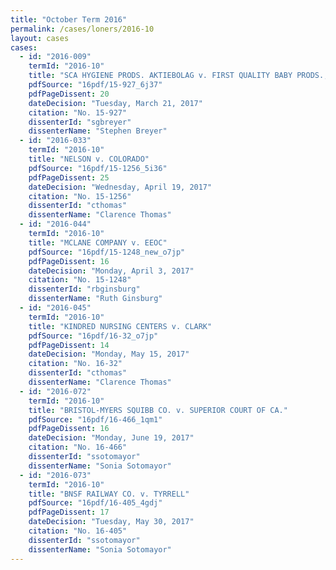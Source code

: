 ```yaml
---
title: "October Term 2016"
permalink: /cases/loners/2016-10
layout: cases
cases:
  - id: "2016-009"
    termId: "2016-10"
    title: "SCA HYGIENE PRODS. AKTIEBOLAG v. FIRST QUALITY BABY PRODS., LLC"
    pdfSource: "16pdf/15-927_6j37"
    pdfPageDissent: 20
    dateDecision: "Tuesday, March 21, 2017"
    citation: "No. 15-927"
    dissenterId: "sgbreyer"
    dissenterName: "Stephen Breyer"
  - id: "2016-033"
    termId: "2016-10"
    title: "NELSON v. COLORADO"
    pdfSource: "16pdf/15-1256_5i36"
    pdfPageDissent: 25
    dateDecision: "Wednesday, April 19, 2017"
    citation: "No. 15-1256"
    dissenterId: "cthomas"
    dissenterName: "Clarence Thomas"
  - id: "2016-044"
    termId: "2016-10"
    title: "MCLANE COMPANY v. EEOC"
    pdfSource: "16pdf/15-1248_new_o7jp"
    pdfPageDissent: 16
    dateDecision: "Monday, April 3, 2017"
    citation: "No. 15-1248"
    dissenterId: "rbginsburg"
    dissenterName: "Ruth Ginsburg"
  - id: "2016-045"
    termId: "2016-10"
    title: "KINDRED NURSING CENTERS v. CLARK"
    pdfSource: "16pdf/16-32_o7jp"
    pdfPageDissent: 14
    dateDecision: "Monday, May 15, 2017"
    citation: "No. 16-32"
    dissenterId: "cthomas"
    dissenterName: "Clarence Thomas"
  - id: "2016-072"
    termId: "2016-10"
    title: "BRISTOL-MYERS SQUIBB CO. v. SUPERIOR COURT OF CA."
    pdfSource: "16pdf/16-466_1qm1"
    pdfPageDissent: 16
    dateDecision: "Monday, June 19, 2017"
    citation: "No. 16-466"
    dissenterId: "ssotomayor"
    dissenterName: "Sonia Sotomayor"
  - id: "2016-073"
    termId: "2016-10"
    title: "BNSF RAILWAY CO. v. TYRRELL"
    pdfSource: "16pdf/16-405_4gdj"
    pdfPageDissent: 17
    dateDecision: "Tuesday, May 30, 2017"
    citation: "No. 16-405"
    dissenterId: "ssotomayor"
    dissenterName: "Sonia Sotomayor"
---
```


